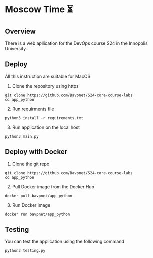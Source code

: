 # Moscow Time ⏳

## Overview
 There is  a web apllication for the DevOps course S24 in the Innopolis University.
 
## Deploy

All this instruction are suitable for MacOS.

1. Clone the repository using https

```
git clone https://github.com/Bavpnet/S24-core-course-labs
cd app_python
```

2. Run requirments file

```
python3 install -r requirements.txt
```
3. Run application on the local host 

```
python3 main.py
```
## Deploy with Docker

1. Clone the git repo

```
git clone https://github.com/Bavpnet/S24-core-course-labs
cd app_python
```

2. Pull Docker image from the Docker Hub

```
docker pull bavpnet/app_python
```

3. Run Docker image

```
docker run bavpnet/app_python
```
## Testing

You can test the application using the following command

```
python3 testing.py
```